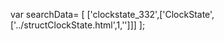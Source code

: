 var searchData= \[
\[\'clockstate\_332\',\[\'ClockState\',\[\'../structClockState.html\',1,\'\'\]\]\]
\];
